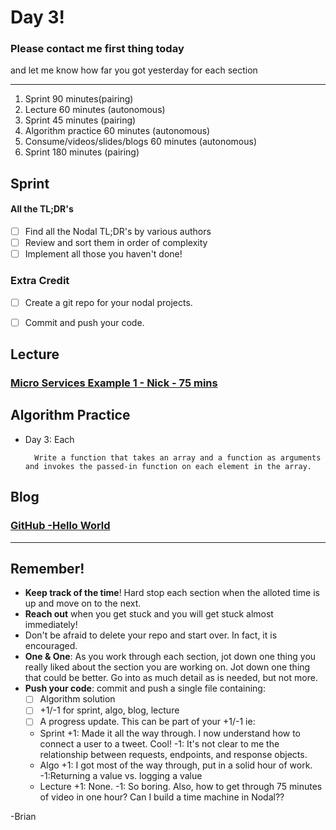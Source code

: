 # Day 3!

### Please contact me first thing today
and let me know how far you got yesterday for each section

---

1. Sprint 90 minutes(pairing)
2. Lecture 60 minutes (autonomous)
3. Sprint 45 minutes (pairing)
4. Algorithm practice 60 minutes (autonomous)
5. Consume/videos/slides/blogs 60 minutes (autonomous)
6. Sprint 180 minutes (pairing)

## Sprint
#### All the TL;DR's
+ [ ] Find all the Nodal TL;DR's by various authors
+ [ ] Review and sort them in order of complexity
+ [ ] Implement all those you haven't done!

### Extra Credit
  + [ ] Create a git repo for your nodal projects.
  + [ ] Commit and push your code.


## Lecture
### [Micro Services Example 1 - Nick - 75 mins](https://drive.google.com/folderview?id=0B9Ra_nUEBLqhSmloX0t2VmxnZFk&usp=drive_web#list)

## Algorithm Practice
+ Day 3: Each

        Write a function that takes an array and a function as arguments and invokes the passed-in function on each element in the array.

## Blog
### [GitHub  -Hello World](https://guides.github.com/activities/hello-world/)
----

## Remember!
+ **Keep track of the time**! Hard stop each section when the alloted time is up and move on to the next.
+ **Reach out** when you get stuck and you will get stuck almost immediately!
+ Don't be afraid to delete your repo and start over. In fact, it is encouraged.
+ **One & One**: As you work through each section, jot down one thing you really liked about the section you are working on. Jot down one thing that could be better. Go into as much detail as is needed, but not more.
+ **Push your code**: commit and push a single file containing:
  + [ ] Algorithm solution
  + [ ] +1/-1 for sprint, algo, blog, lecture
  + [ ] A progress update. This can be part of your +1/-1 ie:
  + Sprint +1: Made it all the way through. I now understand how to connect a user to a tweet. Cool!
  -1: It's not clear to me the relationship between requests, endpoints, and response objects.
  + Algo +1: I got most of the way through, put in a solid hour of work. -1:Returning a value vs. logging a value
  + Lecture +1: None.  -1: So boring. Also, how to get through 75 minutes of video in one hour? Can I build a time machine in Nodal??


-Brian
